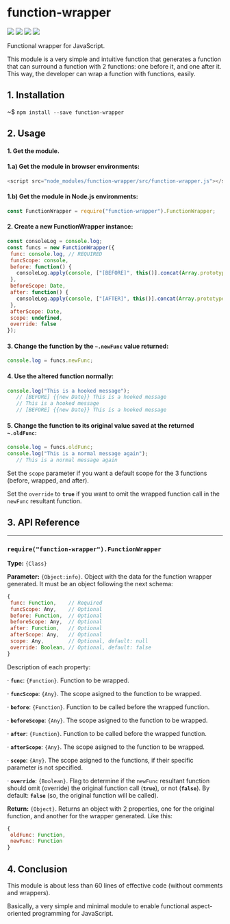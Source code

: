 

# function-wrapper

![](https://img.shields.io/badge/function--wrapper-v1.0.0-green.svg) ![](https://img.shields.io/badge/tests-100%25-green.svg) ![](https://img.shields.io/badge/coverage-100%25-green.svg) ![](https://img.shields.io/badge/stable-95%25-green.svg)



Functional wrapper for JavaScript.

This module is a very simple and intuitive function that generates
a function that can surround a function with 2 functions: one
before it, and one after it. This way, the developer can wrap a
function with functions, easily.



## 1. Installation

~$ `npm install --save function-wrapper`

## 2. Usage

#### 1. Get the module.

#### 1.a) Get the module in browser environments:

```js
<script src="node_modules/function-wrapper/src/function-wrapper.js"></script>
```

#### 1.b) Get the module in Node.js environments:

```js
const FunctionWrapper = require("function-wrapper").FunctionWrapper;
```

#### 2. Create a new FunctionWrapper instance:

```js
const consoleLog = console.log;
const funcs = new FunctionWrapper({
 func: console.log, // REQUIRED
 funcScope: console,
 before: function() {
   consoleLog.apply(console, ["[BEFORE]", this()].concat(Array.prototype.slice.call(arguments)));
 },
 beforeScope: Date,
 after: function() {
   consoleLog.apply(console, ["[AFTER]", this()].concat(Array.prototype.slice.call(arguments)));
 },
 afterScope: Date,
 scope: undefined,
 override: false
});
```
#### 3. Change the function by the `~.newFunc` value returned:

```js
console.log = funcs.newFunc;
```

#### 4. Use the altered function normally:

```js
console.log("This is a hooked message");
   // [BEFORE] {{new Date}} This is a hooked message
   // This is a hooked message
   // [BEFORE] {{new Date}} This is a hooked message
```

#### 5. Change the function to its original value saved at the returned `~.oldFunc`:

```js
console.log = funcs.oldFunc;
console.log("This is a normal message again");
   // This is a normal message again
```

Set the `scope` parameter if you want a default scope for the 3 functions (before, wrapped, and after).

Set the `override` to **`true`** if you want to omit the wrapped function call in the `newFunc` resultant function.



## 3. API Reference





 


----

### `require("function-wrapper").FunctionWrapper`


**Type:** `{Class}`

**Parameter:** `{Object:info}`. Object with the data for the function wrapper generated.
It must be an object following the next schema:

```js
{
 func: Function,    // Required
 funcScope: Any,    // Optional
 before: Function,  // Optional
 beforeScope: Any,  // Optional
 after: Function,   // Optional
 afterScope: Any,   // Optional
 scope: Any,        // Optional, default: null
 override: Boolean, // Optional, default: false
}
```

Description of each property:

· **`func`**: `{Function}`. Function to be wrapped.

· **`funcScope`**: `{Any}`. The scope asigned to the function to be wrapped.

· **`before`**: `{Function}`. Function to be called before the wrapped function.

· **`beforeScope`**: `{Any}`. The scope asigned to the function to be wrapped.

· **`after`**: `{Function}`. Function to be called before the wrapped function.

· **`afterScope`**: `{Any}`. The scope asigned to the function to be wrapped.

· **`scope`**: `{Any}`. The scope asigned to the functions, if their specific parameter is not specified.

· **`override`**: `{Boolean}`. Flag to determine if the `newFunc` resultant function should omit (override)
the original function call (**`true`**), or not (**`false`**). By default: **`false`** (so, the original
function will be called).


**Return:** `{Object}`. Returns an object with 2 properties, one for the original function, and another
for the wrapper generated. Like this:

```js
{
 oldFunc: Function,
 newFunc: Function
}
```





 


## 4. Conclusion

This module is about less than 60 lines of effective code (without comments and wrappers).

Basically, a very simple and minimal module to enable functional aspect-oriented programming for JavaScript.





